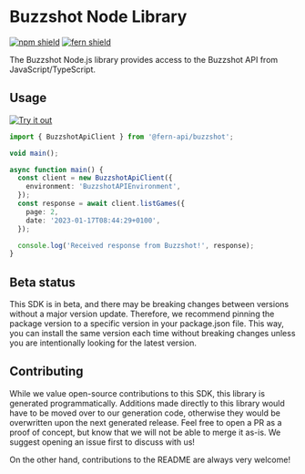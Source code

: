 # Buzzshot Node Library

[![npm shield](https://img.shields.io/npm/v/@fern-api/buzzshot)](https://www.npmjs.com/package/@fern-api/buzzshot)
[![fern shield](https://img.shields.io/badge/%F0%9F%8C%BF-SDK%20generated%20by%20Fern-brightgreen)](https://github.com/fern-api/fern)

The Buzzshot Node.js library provides access to the Buzzshot API from JavaScript/TypeScript.


## Usage

[![Try it out](https://developer.stackblitz.com/img/open_in_stackblitz.svg)](https://stackblitz.com/edit/typescript-example-using-sdk-built-with-fern-mbgkgg?file=app.ts)

```typescript
import { BuzzshotApiClient } from '@fern-api/buzzshot';

void main();

async function main() {
  const client = new BuzzshotApiClient({
    environment: 'BuzzshotAPIEnvironment',
  });
  const response = await client.listGames({
    page: 2,
    date: '2023-01-17T08:44:29+0100',
  });

  console.log('Received response from Buzzshot!', response);
}
```

## Beta status

This SDK is in beta, and there may be breaking changes between versions without a major version update. Therefore, we recommend pinning the package version to a specific version in your package.json file. This way, you can install the same version each time without breaking changes unless you are intentionally looking for the latest version.

## Contributing

While we value open-source contributions to this SDK, this library is generated programmatically. Additions made directly to this library would have to be moved over to our generation code, otherwise they would be overwritten upon the next generated release. Feel free to open a PR as a proof of concept, but know that we will not be able to merge it as-is. We suggest opening an issue first to discuss with us!

On the other hand, contributions to the README are always very welcome!
